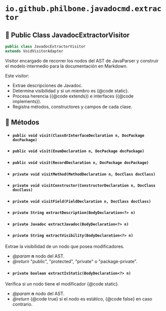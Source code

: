 # `io.github.philbone.javadocmd.extractor`

## 📘 Public Class JavadocExtractorVisitor

```java
public class JavadocExtractorVisitor
extends VoidVisitorAdapter
```
Visitor encargado de recorrer los nodos del AST de JavaParser y construir el
modelo intermedio para la documentación en Markdown.

<p>Este visitor:</p>
<ul>
  <li>Extrae descripciones de Javadoc.</li>
  <li>Determina visibilidad y si un miembro es {@code static}.</li>
  <li>Procesa herencia ({@code extends}) e interfaces ({@code implements}).</li>
  <li>Registra métodos, constructores y campos de cada clase.</li>
</ul>

## 🧮 Métodos

- #### `public void visit(ClassOrInterfaceDeclaration n, DocPackage docPackage)`
- #### `public void visit(EnumDeclaration n, DocPackage docPackage)`
- #### `public void visit(RecordDeclaration n, DocPackage docPackage)`
- #### `private void visitMethod(MethodDeclaration n, DocClass docClass)`
- #### `private void visitConstructor(ConstructorDeclaration n, DocClass docClass)`
- #### `private void visitField(FieldDeclaration n, DocClass docClass)`
- #### `private String extractDescription(BodyDeclaration<?> n)`
- #### `private Javadoc extractJavadoc(BodyDeclaration<?> n)`
- #### `private String extractVisibility(BodyDeclaration<?> n)`
Extrae la visibilidad de un nodo que posea modificadores.

- *@param* **n** nodo del AST.
- *@return* "public", "protected", "private" o "package-private".
- #### `private boolean extractIsStatic(BodyDeclaration<?> n)`
Verifica si un nodo tiene el modificador {@code static}.

- *@param* **n** nodo del AST.
- *@return* {@code true} si el nodo es estático, {@code false} en caso contrario.
